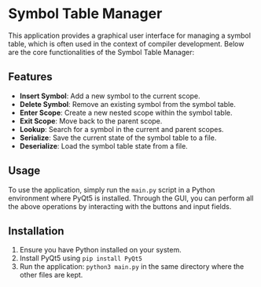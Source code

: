# Symbol Table Manager

This application provides a graphical user interface for managing a symbol table, which is often used in the context of compiler development. Below are the core functionalities of the Symbol Table Manager:

## Features

- **Insert Symbol**: Add a new symbol to the current scope.
- **Delete Symbol**: Remove an existing symbol from the symbol table.
- **Enter Scope**: Create a new nested scope within the symbol table.
- **Exit Scope**: Move back to the parent scope.
- **Lookup**: Search for a symbol in the current and parent scopes.
- **Serialize**: Save the current state of the symbol table to a file.
- **Deserialize**: Load the symbol table state from a file.

## Usage

To use the application, simply run the `main.py` script in a Python environment where PyQt5 is installed. Through the GUI, you can perform all the above operations by interacting with the buttons and input fields.

## Installation

1. Ensure you have Python installed on your system.
2. Install PyQt5 using `pip install PyQt5`
3. Run the application: `python3 main.py` in the same directory where the other files are kept.
